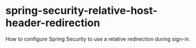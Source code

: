 # spring-security-relative-host-header-redirection
How to configure Spring Security to use a relative redirection during sign-in. 
